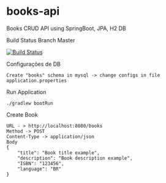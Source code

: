 # books-api
Books CRUD API using SpringBoot, JPA, H2 DB

Build Status Branch Master

[![Build Status](https://travis-ci.org/luizimcpi/books-api.svg?branch=master)](https://travis-ci.org/luizimcpi/books-api)


Configurações de DB
```
Create "books" schema in mysql -> change configs in file application.properties
```

Run Application
```
./gradlew bootRun
```

Create Book
```
URL - > http://localhost:8080/books
Method -> POST
Content-Type -> application/json
Body
{
	"title": "Book title example",
	"description": "Book description example",
	"ISBN": "123456",
	"language": "BR"
}
```